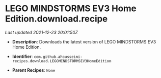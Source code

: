 # LEGO MINDSTORMS EV3 Home Edition.download.recipe

_Last updated 2021-12-23 20:01:50Z_

- **Description**: Downloads the latest version of LEGO MINDSTORMS EV3 Home Edition.

- **Identifier**: `com.github.ahousseini-recipes.download.LEGOMINDSTORMSEV3HomeEdition`

- **Parent Recipes**: `None`
